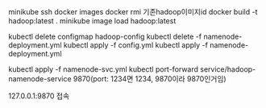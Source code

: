 minikube ssh
docker images
docker rmi 기존hadoop이미지id
docker build -t hadoop:latest .
minikube image load hadoop:latest

kubectl delete configmap hadoop-config
kubectl delete -f namenode-deployment.yml
kubectl apply -f config.yml
kubectl apply -f namenode-deployment.yml

kubectl apply -f namenode-svc.yml
kubectl port-forward service/hadoop-namenode-service 9870(port: 1234면 1234, 9870이라 9870인거임)

127.0.0.1:9870 접속
